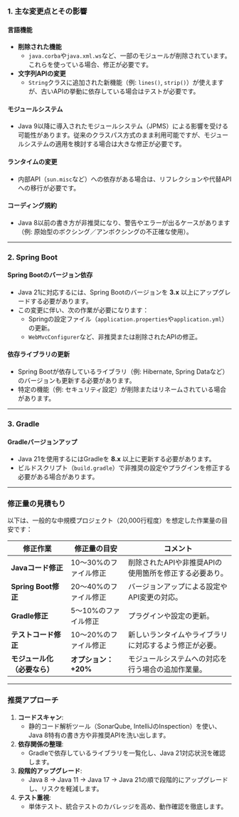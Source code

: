 
### **1. 主な変更点とその影響**
#### **言語機能**
- **削除された機能**
  - `java.corba`や`java.xml.ws`など、一部のモジュールが削除されています。これらを使っている場合、修正が必要です。
- **文字列APIの変更**
  - `String`クラスに追加された新機能（例: `lines()`, `strip()`）が使えますが、古いAPIの挙動に依存している場合はテストが必要です。

#### **モジュールシステム**
- Java 9以降に導入されたモジュールシステム（JPMS）による影響を受ける可能性があります。従来のクラスパス方式のまま利用可能ですが、モジュールシステムの適用を検討する場合は大きな修正が必要です。

#### **ランタイムの変更**
- 内部API（`sun.misc`など）への依存がある場合は、リフレクションや代替APIへの移行が必要です。

#### **コーディング規約**
- Java 8以前の書き方が非推奨になり、警告やエラーが出るケースがあります（例: 原始型のボクシング／アンボクシングの不正確な使用）。

---

### **2. Spring Boot**
#### **Spring Bootのバージョン依存**
- Java 21に対応するには、Spring Bootのバージョンを **3.x** 以上にアップグレードする必要があります。
- この変更に伴い、次の作業が必要になります：
  - Springの設定ファイル（`application.properties`や`application.yml`）の更新。
  - `WebMvcConfigurer`など、非推奨または削除されたAPIの修正。

#### **依存ライブラリの更新**
- Spring Bootが依存しているライブラリ（例: Hibernate, Spring Dataなど）のバージョンも更新する必要があります。
- 特定の機能（例: セキュリティ設定）が削除またはリネームされている場合があります。

---

### **3. Gradle**
#### **Gradleバージョンアップ**
- Java 21を使用するにはGradleを **8.x** 以上に更新する必要があります。
- ビルドスクリプト（`build.gradle`）で非推奨の設定やプラグインを修正する必要がある場合があります。

---

### **修正量の見積もり**
以下は、一般的な中規模プロジェクト（20,000行程度）を想定した作業量の目安です：

| 修正作業                     | 修正量の目安          | コメント                                               |
| ---------------------------- | --------------------- | ------------------------------------------------------ |
| **Javaコード修正**           | 10〜30%のファイル修正 | 削除されたAPIや非推奨APIの使用箇所を修正する必要あり。 |
| **Spring Boot修正**          | 20〜40%のファイル修正 | バージョンアップによる設定やAPI変更の対応。            |
| **Gradle修正**               | 5〜10%のファイル修正  | プラグインや設定の更新。                               |
| **テストコード修正**         | 10〜20%のファイル修正 | 新しいランタイムやライブラリに対応するよう修正が必要。 |
| **モジュール化（必要なら）** | **オプション：+20%**  | モジュールシステムへの対応を行う場合の追加作業量。     |

---

### **推奨アプローチ**
1. **コードスキャン**:
   - 静的コード解析ツール（SonarQube, IntelliJのInspection）を使い、Java 8特有の書き方や非推奨APIを洗い出します。
2. **依存関係の整理**:
   - Gradleで依存しているライブラリを一覧化し、Java 21対応状況を確認します。
3. **段階的アップグレード**:
   - Java 8 → Java 11 → Java 17 → Java 21の順で段階的にアップグレードし、リスクを軽減します。
4. **テスト重視**:
   - 単体テスト、統合テストのカバレッジを高め、動作確認を徹底します。
